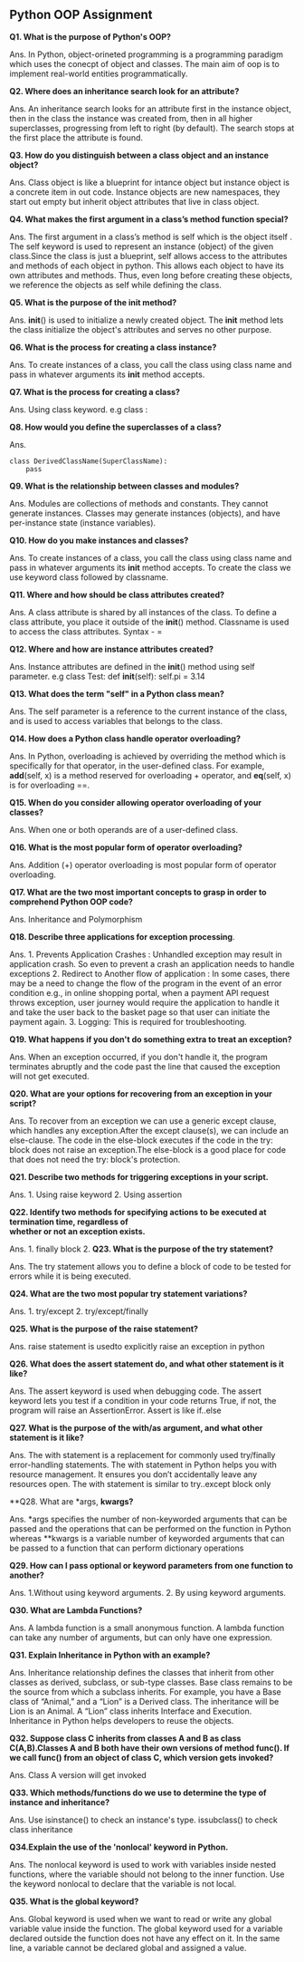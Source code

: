 ## Python OOP Assignment
**Q1. What is the purpose of Python's OOP?**

Ans. In Python, object-orineted programming is a programming paradigm which uses the conecpt of object and classes. The main aim of oop is to implement real-world entities programmatically.

**Q2. Where does an inheritance search look for an attribute?**

Ans. An inheritance search looks for an attribute first in the instance object, then in the class the instance was created from, then in all higher superclasses, progressing from left to right (by default). The search stops at the first place the attribute is found.

**Q3. How do you distinguish between a class object and an instance object?**

Ans. Class object is like a blueprint for intance object but instance object is a concrete item in out code. Instance objects are new namespaces, they start out empty but inherit object attributes that live in class object.

**Q4. What makes the first argument in a class’s method function special?**

Ans. The first argument in a class’s method is self which is the object itself . The self keyword is used to represent an instance (object) of the given class.Since the class is just a blueprint, self allows access to the attributes and methods of each object in python. This allows each object to have its own attributes and methods. Thus, even long before creating these objects, we reference the objects as self while defining the class.

**Q5. What is the purpose of the init method?**

Ans. __init__() is used to initialize a newly created object. The __init__ method lets the class initialize the object's attributes and serves no other purpose.

**Q6. What is the process for creating a class instance?**

Ans. To create instances of a class, you call the class using class name and pass in whatever arguments its __init__ method accepts.

**Q7. What is the process for creating a class?**

Ans. Using class keyword. e.g class <classname>:


**Q8. How would you define the superclasses of a class?**

Ans. 

	class DerivedClassName(SuperClassName):
		pass

**Q9. What is the relationship between classes and modules?**

Ans.  Modules are collections of methods and constants. They cannot generate instances. Classes may generate instances (objects), and have per-instance state (instance variables).

**Q10. How do you make instances and classes?**

Ans. To create instances of a class, you call the class using class name and pass in whatever arguments its __init__ method accepts. To create the class we use keyword class followed by classname.

**Q11. Where and how should be class attributes created?**

Ans. A class attribute is shared by all instances of the class. To define a class attribute, you place it outside of the __init__() method. Classname is used to access the class attributes.  Syntax -   <attribute name> = <attribute value>

**Q12. Where and how are instance attributes created?**

Ans. Instance attributes are defined in the __init__() method using self parameter. 
     e.g  class Test:
				def __init__(self):
					self.pi = 3.14

**Q13. What does the term "self" in a Python class mean?**

Ans. The self parameter is a reference to the current instance of the class, and is used to access variables that belongs to the class.

**Q14. How does a Python class handle operator overloading?**

Ans. In Python, overloading is achieved by overriding the method which is specifically for that operator, in the user-defined class. For example, __add__(self, x) is a method reserved for overloading + operator, and __eq__(self, x) is for overloading ==.

**Q15. When do you consider allowing operator overloading of your classes?**

Ans. When one or both operands are of a user-defined class.

**Q16. What is the most popular form of operator overloading?**

Ans. Addition (+) operator overloading is most popular form of operator overloading.

**Q17. What are the two most important concepts to grasp in order to comprehend Python OOP code?**

Ans. Inheritance and Polymorphism

**Q18. Describe three applications for exception processing**.

Ans. 1. Prevents Application Crashes : Unhandled exception may result in application crash. So even to prevent a crash an application 	needs to handle exceptions 
	 2. Redirect to Another flow of application : In some cases, there may be a need to change the flow of the program in the event of an error condition e.g., in online shopping portal, when a payment API request throws exception, user journey would require the application to handle it and take the user back to the basket page so that user can initiate the payment again.
	 3. Logging: This is required for troubleshooting.
	 
**Q19. What happens if you don't do something extra to treat an exception?**

Ans. When an exception occurred, if you don't handle it, the program terminates abruptly and the code past the line that caused the exception will not get executed.

**Q20. What are your options for recovering from an exception in your script?**

Ans. To recover from an exception we can use  a generic except clause, which handles any exception.After the except clause(s), we can include an else-clause. The code in the else-block executes if the code in the try: block does not raise an exception.The else-block is a good place for code that does not need the try: block's protection.

**Q21. Describe two methods for triggering exceptions in your script.**

Ans.  1. Using raise keyword
	  2. Using assertion

**Q22. Identify two methods for specifying actions to be executed at termination time, regardless of  
whether or not an exception exists.**

Ans. 	1. finally block 
		2. 
**Q23. What is the purpose of the try statement?**

Ans. The try statement allows you to define a block of code to be tested for errors while it is being executed. 

**Q24. What are the two most popular try statement variations?**

Ans.  1. try/except 2. try/except/finally

**Q25. What is the purpose of the raise statement?**

Ans. raise statement is usedto explicitly raise an exception in python

**Q26. What does the assert statement do, and what other statement is it like?**

Ans. The assert keyword is used when debugging code. The assert keyword lets you test if a condition in your code returns True, if not, the program will raise an AssertionError. Assert is like if..else

**Q27. What is the purpose of the with/as argument, and what other statement is it like?**

Ans. The with statement is a replacement for commonly used try/finally error-handling statements. The with statement in Python helps you with resource management. It ensures you don’t accidentally leave any resources open. The with statement is similar to try..except block only

**Q28. What are *args, **kwargs?**

Ans. *args specifies the number of non-keyworded arguments that can be passed and the operations that can be performed on the function in Python whereas **kwargs is a variable number of keyworded arguments that can be passed to a function that can perform dictionary operations

**Q29. How can I pass optional or keyword parameters from one function to another?**

Ans. 1.Without using keyword arguments. 2. By using keyword arguments.

**Q30. What are Lambda Functions?**

Ans. A lambda function is a small anonymous function. A lambda function can take any number of arguments, but can only have one expression.

**Q31. Explain Inheritance in Python with an example?**

Ans. Inheritance relationship defines the classes that inherit from other classes as derived, subclass, or sub-type classes. Base class remains to be the source from which a subclass inherits. For example, you have a Base class of “Animal,” and a “Lion” is a Derived class. The inheritance will be Lion is an Animal. A “Lion” class inherits Interface and Execution. Inheritance in Python helps developers to reuse the objects.

**Q32. Suppose class C inherits from classes A and B as class C(A,B).Classes A and B both have their own versions of method func(). If we call func() from an object of class C, which version gets invoked?**
	
Ans. Class A version will get invoked

**Q33. Which methods/functions do we use to determine the type of instance and inheritance?**

Ans. Use isinstance() to check an instance's type. issubclass() to check class inheritance

**Q34.Explain the use of the 'nonlocal' keyword in Python.**

Ans. The nonlocal keyword is used to work with variables inside nested functions, where the variable should not belong to the inner function. Use the keyword nonlocal to declare that the variable is not local.

**Q35. What is the global keyword?**

Ans. Global keyword is used when we want to read or write any global variable value inside the function. The global keyword used for a variable declared outside the function does not have any effect on it. In the same line, a variable cannot be declared global and assigned a value.
